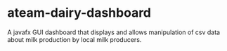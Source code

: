 # ateam-dairy-dashboard
A javafx GUI dashboard that displays and allows manipulation of csv data about milk production by local milk producers.
